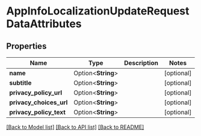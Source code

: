 # AppInfoLocalizationUpdateRequestDataAttributes

## Properties

Name | Type | Description | Notes
------------ | ------------- | ------------- | -------------
**name** | Option<**String**> |  | [optional]
**subtitle** | Option<**String**> |  | [optional]
**privacy_policy_url** | Option<**String**> |  | [optional]
**privacy_choices_url** | Option<**String**> |  | [optional]
**privacy_policy_text** | Option<**String**> |  | [optional]

[[Back to Model list]](../README.md#documentation-for-models) [[Back to API list]](../README.md#documentation-for-api-endpoints) [[Back to README]](../README.md)


